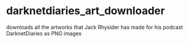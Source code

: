 # darknetdiaries_art_downloader
downloads all the artworks that Jack Rhysider has made for his podcast DarknetDiaries as PNG images
